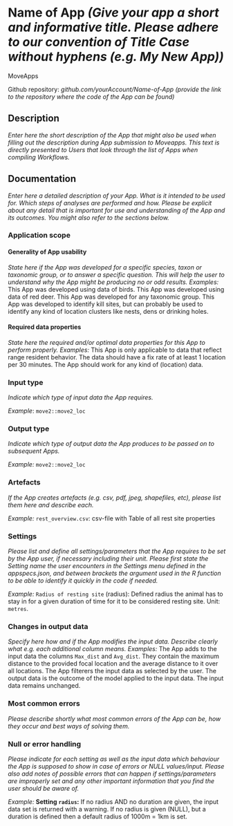 # Name of App *(Give your app a short and informative title. Please adhere to our convention of Title Case without hyphens (e.g. My New App))*

MoveApps

Github repository: *github.com/yourAccount/Name-of-App* *(provide the link to the repository where the code of the App can be found)*

## Description
*Enter here the short description of the App that might also be used when filling out the description during App submission to Moveapps. This text is directly presented to Users that look through the list of Apps when compiling Workflows.*

## Documentation
*Enter here a detailed description of your App. What is it intended to be used for. Which steps of analyses are performed and how. Please be explicit about any detail that is important for use and understanding of the App and its outcomes. You might also refer to the sections below.*

### Application scope
#### Generality of App usability
*State here if the App was developed for a specific species, taxon or taxonomic group, or to answer a specific question. This will help the user to understand why the App might be producing no or odd results. Examples:*
This App was developed using data of birds. 
This App was developed using data of red deer. 
This App was developed for any taxonomic group. 
This App was developed to identify kill sites, but can probably be used to identify any kind of location clusters like nests, dens or drinking holes.

#### Required data properties
*State here the required and/or optimal data properties for this App to perform properly. Examples:*
This App is only applicable to data that reflect range resident behavior. 
The data should have a fix rate of at least 1 location per 30 minutes. 
The App should work for any kind of (location) data.

### Input type
*Indicate which type of input data the App requires.*

*Example*: `move2::move2_loc`

### Output type
*Indicate which type of output data the App produces to be passed on to subsequent Apps.*

*Example:* `move2::move2_loc`

### Artefacts
*If the App creates artefacts (e.g. csv, pdf, jpeg, shapefiles, etc), please list them here and describe each.*

*Example:* `rest_overview.csv`: csv-file with Table of all rest site properties

### Settings 
*Please list and define all settings/parameters that the App requires to be set by the App user, if necessary including their unit. Please first state the Setting name the user encounters in the Settings menu defined in the appspecs.json, and between brackets the argument used in the R function to be able to identify it quickly in the code if needed.*

*Example:* `Radius of resting site` (radius): Defined radius the animal has to stay in for a given duration of time for it to be considered resting site. Unit: `metres`.

### Changes in output data
*Specify here how and if the App modifies the input data. Describe clearly what e.g. each additional column means. Examples:*
The App adds to the input data the columns `Max_dist` and `Avg_dist`. They contain the maximum distance to the provided focal location and the average distance to it over all locations. 
The App filterers the input data as selected by the user. 
The output data is the outcome of the model applied to the input data. 
The input data remains unchanged.

### Most common errors
*Please describe shortly what most common errors of the App can be, how they occur and best ways of solving them.*

### Null or error handling
*Please indicate for each setting as well as the input data which behaviour the App is supposed to show in case of errors or NULL values/input. Please also add notes of possible errors that can happen if settings/parameters are improperly set and any other important information that you find the user should be aware of.*

*Example:* **Setting `radius`:** If no radius AND no duration are given, the input data set is returned with a warning. If no radius is given (NULL), but a duration is defined then a default radius of 1000m = 1km is set. 
